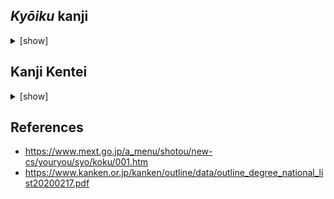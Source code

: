 ## _Kyōiku_ kanji

<details>
<summary>[show]</summary>

| Character | Number of strokes | Grade |
|---|---|---|
| 森 | 12 | 1 |
| 曜 | 18 | 2 |
| 顔 | 18 | 2 |
| 題 | 18 | 3 |
| 競 | 20 | 4 |
| 議 | 20 | 4 |
| 護 | 20 | 5 |
| 臓 | 19 | 6 |
| 警 | 19 | 6 |

</details>

## Kanji Kentei

<details>
<summary>[show]</summary>

| Character | Number of strokes | Level |
|---|---|---|
| 鑑 | 23 | 4 |
| 顧 | 21 | 3 |
| 魔 | 21 | 3 |
| 艦 | 21 | 2.5 |
| 鬱 | 29 | 2 |
| 鸚 | 28 | 1.5 |
| 麤 | 33 | 1 |

</details>

## References

* https://www.mext.go.jp/a_menu/shotou/new-cs/youryou/syo/koku/001.htm
* https://www.kanken.or.jp/kanken/outline/data/outline_degree_national_list20200217.pdf
